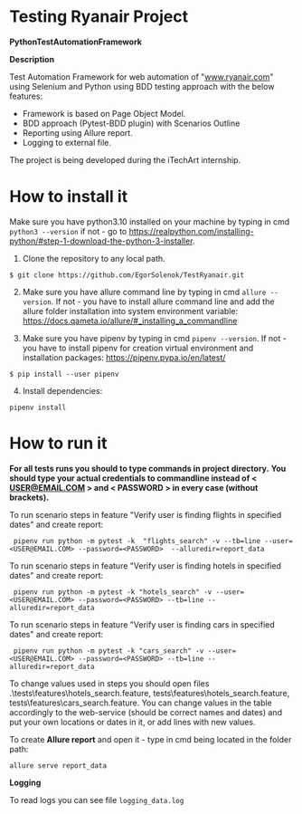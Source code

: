 # Testing Ryanair Project
**PythonTestAutomationFramework**

**Description**

Test Automation Framework for web automation of "www.ryanair.com" using Selenium and Python using BDD testing approach with the below features:

* Framework is based on Page Object Model. 
* BDD approach (Pytest-BDD plugin) with Scenarios Outline
* Reporting using Allure report.
* Logging to external file.

    
The project is being developed during the iTechArt internship.

# How to install it
Make sure you have python3.10 installed on your machine by typing in cmd ``python3 --version`` if not - go to https://realpython.com/installing-python/#step-1-download-the-python-3-installer.

1) Clone the repository to any local path.

``$ git clone https://github.com/EgorSolenok/TestRyanair.git``

2) Make sure you have  allure command line  by typing in cmd ``allure --version``. If not - you have to install allure command line and add the allure folder installation into system environment variable: https://docs.qameta.io/allure/#_installing_a_commandline

3) Make sure you have pipenv  by typing in cmd ``pipenv --version``. If not - you have to install pipenv for creation virtual environment and installation packages: https://pipenv.pypa.io/en/latest/  

``$ pip install --user pipenv``

4) Install dependencies:

``pipenv install``


# How to run it

**For all tests runs you should to type commands in project directory.**
**You should type your actual credentials to commandline instead of < USER@EMAIL.COM > and < PASSWORD > in every case (without brackets).**


To run scenario steps in feature "Verify user is finding flights in specified dates" and create report:

`` pipenv run python -m pytest -k  "flights_search" -v --tb=line --user=<USER@EMAIL.COM> --password=<PASSWORD> 
 --alluredir=report_data``

To run scenario steps in feature "Verify user is finding hotels in specified dates" and create report:

`` pipenv run python -m pytest -k "hotels_search" -v --user=<USER@EMAIL.COM> --password=<PASSWORD> --tb=line
 --alluredir=report_data``

To run scenario steps in feature "Verify user is finding cars in specified dates" and create report:

`` pipenv run python -m pytest -k "cars_search" -v --user=<USER@EMAIL.COM> --password=<PASSWORD> --tb=line
 --alluredir=report_data``

To change values used in steps you should open files .\tests\features\hotels_search.feature, tests\features\hotels_search.feature, tests\features\cars_search.feature.
You can change values in the table accordingly to the web-service  (should be correct names and dates) and put your own locations or dates in it, or add lines with new values.

To create **Allure report** and open it - type in cmd being located in the folder path:

``allure serve report_data``

**Logging**

To read logs you can see file ``logging_data.log``

